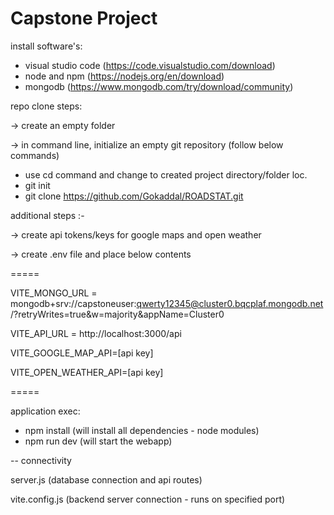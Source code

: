 # Capstone Project

install software's:

* visual studio code (https://code.visualstudio.com/download)
* node and npm (https://nodejs.org/en/download)
* mongodb (https://www.mongodb.com/try/download/community)


repo clone steps:

-> create an empty folder

-> in command line, initialize an empty git repository (follow below commands)

- use cd command and change to created project directory/folder loc.
- git init
- git clone https://github.com/Gokaddal/ROADSTAT.git


additional steps :-

-> create api tokens/keys for google maps and open weather

-> create .env file and place below contents

=====

VITE_MONGO_URL = mongodb+srv://capstoneuser:qwerty12345@cluster0.bqcplaf.mongodb.net/?retryWrites=true&w=majority&appName=Cluster0

VITE_API_URL = http://localhost:3000/api

VITE_GOOGLE_MAP_API=[api key]

VITE_OPEN_WEATHER_API=[api key]

=====

application exec:

- npm install (will install all dependencies - node modules)
- npm run dev (will start the webapp)


-- connectivity

server.js (database connection and api routes)

vite.config.js (backend server connection - runs on specified port)
